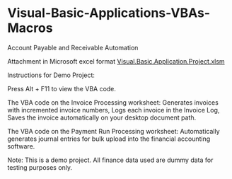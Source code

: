 # Visual-Basic-Applications-VBAs-Macros
Account Payable and Receivable Automation

Attachment in Microsoft excel format [Visual.Basic.Application.Project.xlsm](https://github.com/user-attachments/files/22854751/Visual.Basic.Application.Project.xlsm)

Instructions for Demo Project:


Press Alt + F11 to view the VBA code.

The VBA code on the Invoice Processing worksheet: Generates invoices with incremented invoice numbers, Logs each invoice in the Invoice Log, Saves the invoice automatically on your desktop document path.

The VBA code on the Payment Run Processing worksheet: Automatically generates journal entries for bulk upload into the financial accounting software.

Note: This is a demo project. All finance data used are dummy data for testing purposes only.
